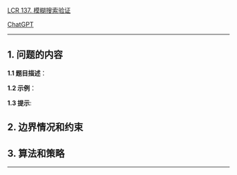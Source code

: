 [LCR 137. 模糊搜索验证](https://leetcode.cn/problems/zheng-ze-biao-da-shi-pi-pei-lcof)

[ChatGPT](chat.openai.com)

---

## 1. 问题的内容
**1.1 题目描述**：

**1.2 示例**：

**1.3 提示**:

## 2. 边界情况和约束


## 3. 算法和策略

---

